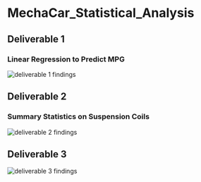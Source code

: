 # MechaCar_Statistical_Analysis

## Deliverable 1

### Linear Regression to Predict MPG

![deliverable 1 findings](https://user-images.githubusercontent.com/102773052/180912005-3dde14be-0f8b-4850-b531-3ae138ce9ad7.png)

## Deliverable 2

### Summary Statistics on Suspension Coils

![deliverable 2 findings](https://user-images.githubusercontent.com/102773052/180915253-8e5f2d5f-bdcb-4b30-8703-26c1d640f107.png)

## Deliverable 3

![deliverable 3 findings](https://user-images.githubusercontent.com/102773052/180917171-3e680912-1ec3-4e19-8505-227fbbb8cf64.png)
